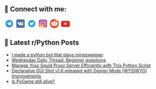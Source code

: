 ## 🔎 Connect with me:
[<img src="https://github.com/bullbesh/bullbesh/blob/main/images/Telegram.png" width="32" height="32" />](https://t.me/bullbesh)
[<img src="https://github.com/bullbesh/bullbesh/blob/main/images/VK.png" width="32" height="32" />](https://vk.com/bullbesh)
[<img src="https://github.com/bullbesh/bullbesh/blob/main/images/Twitter.png" width="32" height="32" />](https://twitter.com/bullbesh1)
[<img src="https://github.com/bullbesh/bullbesh/blob/main/images/Instagram.png" width="32" height="32" />](https://www.instagram.com/bullbesh)
[<img src="https://github.com/bullbesh/bullbesh/blob/main/images/Reddit.png" width="32" height="32" />](https://www.reddit.com/user/bullbesh)
[<img src="https://github.com/bullbesh/bullbesh/blob/main/images/YouTube.png" width="32" height="32" />](https://www.youtube.com/channel/UCtfjRs6uzgq5mfm8S06WTcg)

## 📕 Latest r/Python Posts
<!-- BLOG-POST-LIST:START -->
- [I made a python bot that plays minesweeper](https://www.reddit.com/r/Python/comments/1csd77f/i_made_a_python_bot_that_plays_minesweeper/)
- [Wednesday Daily Thread: Beginner questions](https://www.reddit.com/r/Python/comments/1cs75gc/wednesday_daily_thread_beginner_questions/)
- [Manage Your Squid Proxy Server Efficiently with This Python Script](https://www.reddit.com/r/Python/comments/1crzgrr/manage_your_squid_proxy_server_efficiently_with/)
- [Declarative GUI Slint v1.6 released with Design Mode &lpar;WYSIWYG&rpar; Improvements](https://www.reddit.com/r/Python/comments/1crsmbe/declarative_gui_slint_v16_released_with_design/)
- [Is PyGame still alive?](https://www.reddit.com/r/Python/comments/1crsktg/is_pygame_still_alive/)
<!-- BLOG-POST-LIST:END -->
